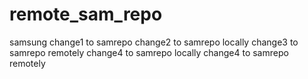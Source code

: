 # remote_sam_repo
samsung
change1 to samrepo
change2 to samrepo locally
change3 to samrepo remotely
change4 to samrepo locally
change4 to samrepo remotely
